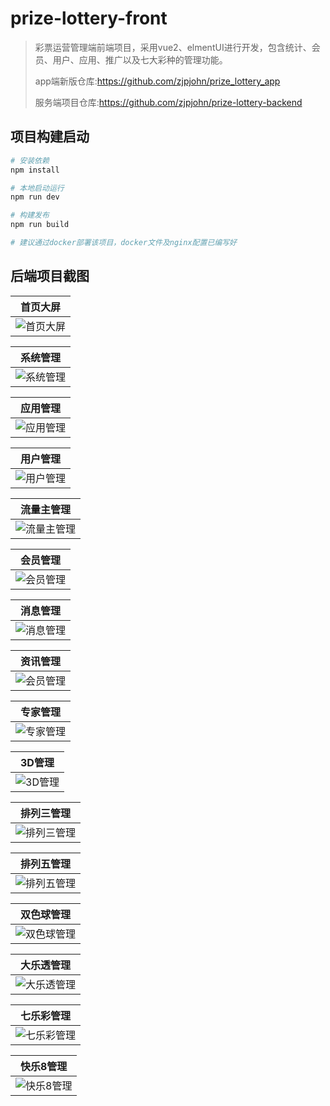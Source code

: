 # prize-lottery-front

> 彩票运营管理端前端项目，采用vue2、elmentUI进行开发，包含统计、会员、用户、应用、推广以及七大彩种的管理功能。
>
>app端新版仓库:https://github.com/zjpjohn/prize_lottery_app
>
>服务端项目仓库:https://github.com/zjpjohn/prize-lottery-backend

## 项目构建启动

``` bash
# 安装依赖
npm install

# 本地启动运行
npm run dev

# 构建发布
npm run build

# 建议通过docker部署该项目，docker文件及nginx配置已编写好 

```

## 后端项目截图

| 首页大屏                                                                              | 
|-----------------------------------------------------------------------------------|
| ![首页大屏](https://cdn.icaiwa.com/open/admin/1.png?x-oss-process=image/resize,w_800) |

| 系统管理                                                                              |
|-----------------------------------------------------------------------------------|
| ![系统管理](https://cdn.icaiwa.com/open/admin/2.png?x-oss-process=image/resize,w_800) |

| 应用管理                                                                              |
|-----------------------------------------------------------------------------------|
| ![应用管理](https://cdn.icaiwa.com/open/admin/3.png?x-oss-process=image/resize,w_800) |

| 用户管理                                                                              |
|-----------------------------------------------------------------------------------|
| ![用户管理](https://cdn.icaiwa.com/open/admin/4.png?x-oss-process=image/resize,w_800) |

| 流量主管理                                                                              | 
|------------------------------------------------------------------------------------|
| ![流量主管理](https://cdn.icaiwa.com/open/admin/6.png?x-oss-process=image/resize,w_800) |

| 会员管理                                                                              |
|-----------------------------------------------------------------------------------|
| ![会员管理](https://cdn.icaiwa.com/open/admin/5.png?x-oss-process=image/resize,w_800) |

| 消息管理                                                                              |                                                                        
|-----------------------------------------------------------------------------------|
| ![消息管理](https://cdn.icaiwa.com/open/admin/8.png?x-oss-process=image/resize,w_800) | 

| 资讯管理                                                                              |
|-----------------------------------------------------------------------------------|
| ![会员管理](https://cdn.icaiwa.com/open/admin/9.png?x-oss-process=image/resize,w_800) |

| 专家管理                                                                               |                                                                               
|------------------------------------------------------------------------------------|
| ![专家管理](https://cdn.icaiwa.com/open/admin/10.png?x-oss-process=image/resize,w_800) | 

| 3D管理                                                                               |
|------------------------------------------------------------------------------------|
| ![3D管理](https://cdn.icaiwa.com/open/admin/11.png?x-oss-process=image/resize,w_800) |

| 排列三管理                                                                               | 
|-------------------------------------------------------------------------------------|
| ![排列三管理](https://cdn.icaiwa.com/open/admin/12.png?x-oss-process=image/resize,w_800) |

| 排列五管理                                                                               |
|-------------------------------------------------------------------------------------|
| ![排列五管理](https://cdn.icaiwa.com/open/admin/13.png?x-oss-process=image/resize,w_800) |

| 双色球管理                                                                               | 
|-------------------------------------------------------------------------------------|
| ![双色球管理](https://cdn.icaiwa.com/open/admin/14.png?x-oss-process=image/resize,w_800) |  

| 大乐透管理                                                                               |
|-------------------------------------------------------------------------------------|
| ![大乐透管理](https://cdn.icaiwa.com/open/admin/15.png?x-oss-process=image/resize,w_800) |

| 七乐彩管理                                                                               |
|-------------------------------------------------------------------------------------|
| ![七乐彩管理](https://cdn.icaiwa.com/open/admin/16.png?x-oss-process=image/resize,w_800) | 

| 快乐8管理                                                                               |
|-------------------------------------------------------------------------------------|
| ![快乐8管理](https://cdn.icaiwa.com/open/admin/17.png?x-oss-process=image/resize,w_800) |